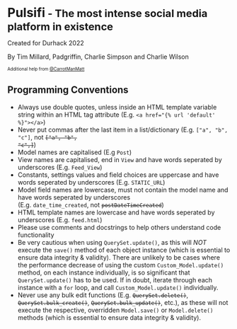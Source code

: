 <h1 style="display:inline">Pulsifi<small> - The most intense social media platform in existence</small></h1>

Created for Durhack 2022

By Tim Millard, Padgriffin, Charlie Simpson and Charlie Wilson

<sub><sup>Additional help from [@CarrotManMatt](https://github.com/CarrotManMatt "CarrotManMatt's Github Page")</sup></sub>

<h2>Programming Conventions</h2>

* Always use double quotes, unless inside an HTML template variable string within an HTML tag attribute <nobr>(E.g. `<a href="{% url 'default' %}"></a>`)</nobr>
* Never put commas after the last item in a list/dictionary <nobr>(E.g. `["a", "b", "c"]`, not <code><del>["a", "b", "c",]</del></code>)</nobr>
* Model names are capitalised <nobr>(E.g `Post`)</nobr>
* View names are capitalised, end in <nobr>`View`</nobr> and have words seperated by underscores <nobr>(E.g. `Feed_View`)</nobr>
* Constants, settings values and field choices are uppercase and have words seperated by underscores <nobr>(E.g. `STATIC_URL`)</nobr>
* Model field names are lowercase, must not contain the model name and have words seperated by underscores <nobr>(E.g. `date_time_created`, not <code><del>postDateTimeCreated</del></code>)</nobr>
* HTML template names are lowercase and have words seperated by underscores <nobr>(E.g. `feed.html`)</nobr>
* Please use comments and docstrings to help others understand code functionality
* Be very cautious when using <nobr>`QuerySet.update()`,</nobr> as this will *NOT* execute the <nobr>`save()`</nobr> method of each object instance (which is essential to ensure data integrity & validity). There are unlikely to be cases where the performance decrease of using the custom <nobr>`Custom_Model.update()`</nobr> method, on each instance individually, is so significant that <nobr>`QuerySet.update()`</nobr> has to be used. If in doubt, iterate through each instance with a <nobr>`for` loop,</nobr> and call <nobr>`Custom_Model.update()`</nobr> individually.
* Never use any bulk edit functions <nobr>(E.g. <nobr><code><del>QuerySet.delete()</del></code>,</nobr> <nobr><code><del>QuerySet.bulk_create()</del></code>,</nobr> <nobr><code><del>QuerySet.bulk_update()</del></code>,</nobr> etc.)</nobr>, as these will not execute the respective, overridden `Model.save()` or `Model.delete()` methods (which is essential to ensure data integrity & validity).
